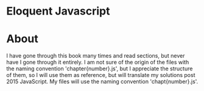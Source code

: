 # Eloquent Javascript

# About
I have gone through this book many times and read sections, but never have I gone through it entirely. I am not sure of the origin of the files with the naming convention 'chapter{number}.js', but I appreciate the structure of them, so I will use them as reference, but will translate my solutions post 2015 JavaScript. My files will use the naming convention 'chapt{number}.js'.